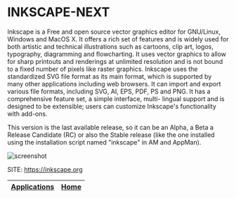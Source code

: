 # INKSCAPE-NEXT

 Inkscape is a Free and open source vector graphics editor for GNU/Linux, Windows and MacOS X. It offers a rich set of features and is widely used for both artistic and technical illustrations such as cartoons, clip art, logos, typography, diagramming and flowcharting. It uses vector graphics to allow for sharp printouts and renderings at unlimited resolution and is not bound to a fixed number of pixels like raster graphics. Inkscape uses the standardized SVG file format as its main format, which is supported by many other applications including web browsers.
 It can import and export various file formats, including SVG, AI, EPS, PDF, PS and PNG. It has a comprehensive feature set, a simple interface, multi- lingual support and is designed to be extensible; users can customize Inkscape's functionality with add-ons.
 
 This version is the last available release, so it can be an Alpha, a Beta a Release Candidate (RC) or also the Stable release (like the one installed using the installation script named "inkscape" in AM and AppMan).
 
 ![screenshot](https://media.inkscape.org/media/resources/file/Inkscape_SS_01.png)
 
 SITE: https://inkscape.org

 | [Applications](https://portable-linux-apps.github.io/apps.html) | [Home](https://portable-linux-apps.github.io)
 | --- | --- |
